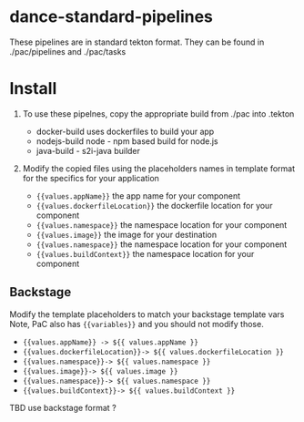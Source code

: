 # dance-standard-pipelines

These pipelines are in standard tekton format. They can be found in ./pac/pipelines and ./pac/tasks

# Install 

1. To use these pipelnes, copy the appropriate build from ./pac into .tekton 
    - docker-build uses dockerfiles to build your app
    - nodejs-build node - npm based build for node.js 
    - java-build -  s2i-java builder 

2. Modify the copied files using the placeholders names in template format for the specifics for your application

   - `{{values.appName}}`  the app name for your component 
   - `{{values.dockerfileLocation}}`  the dockerfile location for your component
   - `{{values.namespace}}`  the namespace location for your component
   - `{{values.image}}`  the image for your destination 
   - `{{values.namespace}}`  the namespace location for your component
   - `{{values.buildContext}}`  the namespace location for your component
    

## Backstage
Modify the template placeholders to match your backstage template vars  
Note, PaC also has `{{variables}}` and you should not modify those. 

   - `{{values.appName}} -> ${{ values.appName }}`   
   - `{{values.dockerfileLocation}}-> ${{ values.dockerfileLocation }} `  
   - `{{values.namespace}}-> ${{ values.namespace }} ` 
   - `{{values.image}}-> ${{ values.image }} ` 
   - `{{values.namespace}}-> ${{ values.namespace }} ` 
   - `{{values.buildContext}}-> ${{ values.buildContext }} `   

 TBD use backstage format ?